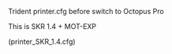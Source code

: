 Trident printer.cfg before switch to Octopus Pro 

This is SKR 1.4 + MOT-EXP

(printer_SKR_1.4.cfg)
